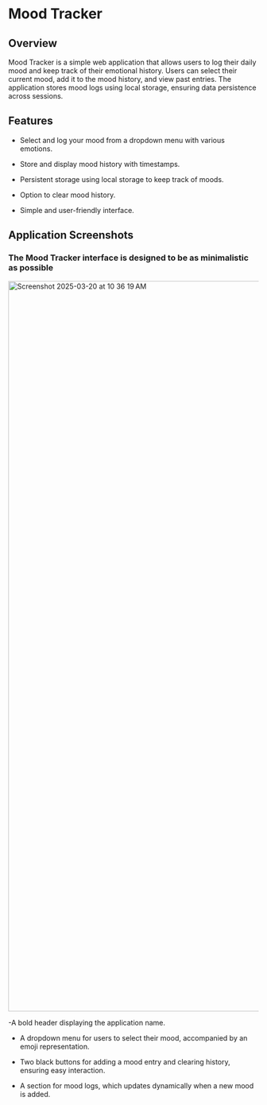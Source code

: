 # Mood Tracker

## Overview

Mood Tracker is a simple web application that allows users to log their daily mood and keep track of their emotional history. Users can select their current mood, add it to the mood history, and view past entries. The application stores mood logs using local storage, ensuring data persistence across sessions.

## Features

- Select and log your mood from a dropdown menu with various emotions.

+ Store and display mood history with timestamps.

* Persistent storage using local storage to keep track of moods.

- Option to clear mood history.

+ Simple and user-friendly interface.

## Application Screenshots

### The Mood Tracker interface is designed to be as minimalistic as possible

<img width="1470" alt="Screenshot 2025-03-20 at 10 36 19 AM" src="https://github.com/user-attachments/assets/f5b9af45-67a4-4309-813f-81025e7cc2d4" />

-A bold header displaying the application name.

+ A dropdown menu for users to select their mood, accompanied by an emoji representation.

* Two black buttons for adding a mood entry and clearing history, ensuring easy interaction.

- A section for mood logs, which updates dynamically when a new mood is added.




